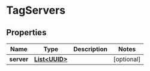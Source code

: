 
# TagServers

## Properties
Name | Type | Description | Notes
------------ | ------------- | ------------- | -------------
**server** | [**List&lt;UUID&gt;**](UUID.md) |  |  [optional]



